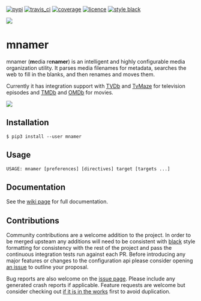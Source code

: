 [![pypi](https://img.shields.io/pypi/v/mnamer.svg?style=for-the-badge)](https://pypi.python.org/pypi/mnamer) [![travis_ci](https://img.shields.io/travis/jkwill87/mnamer/master.svg?style=for-the-badge)](https://travis-ci.org/jkwill87/mnamer) [![coverage](https://img.shields.io/codecov/c/github/jkwill87/mnamer/master.svg?style=for-the-badge)](https://codecov.io/gh/jkwill87/mnamer) [![licence](https://img.shields.io/github/license/jkwill87/mnamer.svg?style=for-the-badge)](https://en.wikipedia.org/wiki/MIT_License) [![style black](https://img.shields.io/badge/Style-Black-black.svg?style=for-the-badge)](https://github.com/ambv/black)

![](https://github.com/jkwill87/mnamer/raw/master/assets/logo.png)

# mnamer

mnamer (**m**edia re**namer**) is an intelligent and highly configurable media organization utility. It parses media filenames for metadata, searches the web to fill in the blanks, and then renames and moves them.

Currently it has integration support with [TVDb](https://thetvdb.com) and [TvMaze](https://www.tvmaze.com) for television episodes and [TMDb](https://www.themoviedb.org/) and [OMDb](https://www.omdbapi.com) for movies.

![](https://github.com/jkwill87/mnamer/raw/master/assets/screenshot.png)

## Installation

`$ pip3 install --user mnamer`

## Usage

`USAGE: mnamer [preferences] [directives] target [targets ...]`

## Documentation

See the [wiki page](https://github.com/jkwill87/mnamer/wiki) for full documentation.

## Contributions

Community contributions are a welcome addition to the project. In order to be merged upsteam any additions will need to be consistent with [black](https://black.readthedocs.io) style formatting for consistency with the rest of the project and pass the continuous integration tests run against each PR. Before introducing any major features or changes to the configuration api please consider opening [an issue](https://github.com/jkwill87/mnamer/issues) to outline your proposal.

Bug reports are also welcome on the [issue page](https://github.com/jkwill87/mnamer/issues). Please include any generated crash reports if applicable. Feature requests are welcome but consider checking out [if it is in the works](https://github.com/jkwill87/mnamer/issues?q=label%3Arequest) first to avoid duplication.
